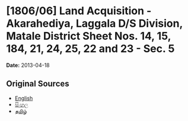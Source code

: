 # [1806/06] Land Acquisition - Akarahediya, Laggala D/S Division, Matale District Sheet Nos. 14, 15, 184, 21, 24, 25, 22 and 23 - Sec. 5

**Date:** 2013-04-18

## Original Sources

- [English](https://documents.gov.lk/view/extra-gazettes/2013/4/1806-06_E.pdf)
- [සිංහල](https://documents.gov.lk/view/extra-gazettes/2013/4/1806-06_S.pdf)
- [தமிழ்](https://documents.gov.lk/view/extra-gazettes/2013/4/1806-06_T.pdf)
